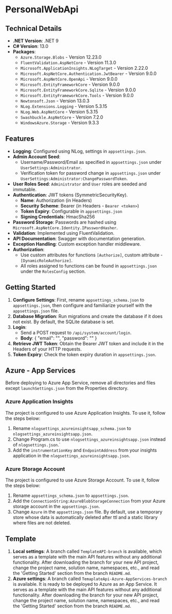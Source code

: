 # PersonalWebApi

## Technical Details

- **.NET Version**: .NET 9
- **C# Version**: 13.0
- **Packages**:
  - `Azure.Storage.Blobs` - Version 12.23.0
  - `FluentValidation.AspNetCore` - Version 11.3.0
  - `Microsoft.ApplicationInsights.NLogTarget` - Version 2.22.0
  - `Microsoft.AspNetCore.Authentication.JwtBearer` - Version 9.0.0
  - `Microsoft.AspNetCore.OpenApi` - Version 9.0.0
  - `Microsoft.EntityFrameworkCore` - Version 9.0.0
  - `Microsoft.EntityFrameworkCore.Sqlite` - Version 9.0.0
  - `Microsoft.EntityFrameworkCore.Tools` - Version 9.0.0
  - `Newtonsoft.Json` - Version 13.0.3
  - `NLog.Extensions.Logging` - Version 5.3.15
  - `NLog.Web.AspNetCore` - Version 5.3.15
  - `Swashbuckle.AspNetCore` - Version 7.2.0
  - `WindowsAzure.Storage` - Version 9.3.3

## Features

- **Logging**: Configured using NLog, settings in `appsettings.json`.
- **Admin Account Seed**:
  - Username/Password/Email as specified in `appsettings.json` under `UserSettings:Administrator`.
  - Verification token for password change in `appsettings.json` under `UserSettings:Administrator:ChangePasswordToken`.
- **User Roles Seed**: `Administrator` and `User` roles are seeded and immutable.
- **Authentication**: JWT tokens (SymmetricSecurityKey).
  - **Name**: Authorization (in Headers)
  - **Security Scheme**: Bearer (in Headers - `Bearer <token>`)
  - **Token Expiry**: Configurable in `appsettings.json`
  - **Signing Credentials**: HmacSha256
- **Password Storage**: Passwords are hashed using `Microsoft.AspNetCore.Identity.IPasswordHasher`.
- **Validation**: Implemented using FluentValidation.
- **API Documentation**: Swagger with documentation generation.
- **Exception Handling**: Custom exception handler middleware.
- **Authorization**:
  - Use custom attributes for functions `[Authorize]`, custom attribute - `[DynamicRoleAuthorize]`.
  - All roles assigned to functions can be found in `appsettings.json` under the `RolesConfig` section.

## Getting Started

1. **Configure Settings**: First, rename `appsettings_schema.json` to `appsettings.json`, then configure and familiarize yourself with the `appsettings.json` file.
2. **Database Migration**: Run migrations and create the database if it does not exist. By default, the SQLite database is set.
3. **Login**:
   - Send a POST request to `/api/system/account/login`.
   - **Body**:
      {
       "email": "",
       "password": ""
      }
4. **Retrieve JWT Token**: Obtain the Bearer JWT token and include it in the Headers of your HTTP requests.
5. **Token Expiry**: Check the token expiry duration in `appsettings.json`.

## Azure - App Services

Before deploying to Azure App Service, remove all directories and files except `launchSettings.json` from the Properties directory.

### Azure Application Insights

The project is configured to use Azure Application Insights. To use it, follow the steps below:

1. Rename `nlogsettings_azureinsightsapp_schema.json` to `nlogsettings_azureinsightsapp.json`.
2. Change Program.cs to use `nlogsettings_azureinsightsapp.json` instead of `nlogsettings.json`.`
2. Add the `instrumentationKey` and `EndpointAddress` from your insights application in the `nlogsettings_azureinsightsapp.json`.

### Azure Storage Account

The project is configured to use Azure Storage Account. To use it, follow the steps below:

1. Rename `appsettings_schema.json` to `appsettings.json`.
2. Add the `ConnectionString:AzureBlobStorageConnection` from your Azure storage account in the `appsettings.json`.
3. Change `Azure` in the `appsettings.json` file. By default, use a temporary store whose data is automatically deleted after ttl and a static library where files are not deleted.

## Template

1. **Local settings**: A branch called `TemplateAPI-branch` is available, which serves as a template with the main API features without any additional functionality. After downloading the branch for your new API project, change the project name, solution name, namespaces, etc., and read the 'Getting Started' section from the branch `README.md`.
2. **Azure settings**: A branch called `TemaplateApi-Azure-AppServices-branch` is available. It is ready to be deployed to Azure as an App Service. It serves as a template with the main API features without any additional functionality. After downloading the branch for your new API project, change the project name, solution name, namespaces, etc., and read the 'Getting Started' section from the branch `README.md`.
